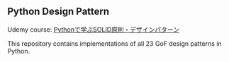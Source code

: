 ## Python Design Pattern

Udemy course: [Pythonで学ぶSOLID原則・デザインパターン](https://www.udemy.com/course/python-solid-design-patterns/?couponCode=KEEPLEARNING)

This repository contains implementations of all 23 GoF design patterns in Python.

